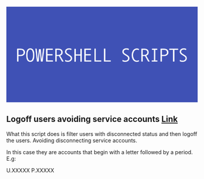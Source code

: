 
![app](POWERSHELL_SCRIPTS.png)

## Logoff users avoiding service accounts [Link](https://github.com/Martin-kn/Windows-Scripts/blob/main/Logoff_Users(Avoid-accounts-with-REGEX))

What this script does is filter users with disconnected status and then logoff the users. Avoiding disconnecting service accounts.

In this case they are accounts that begin with a letter followed by a period. E.g:

U.XXXXX
P.XXXXX
